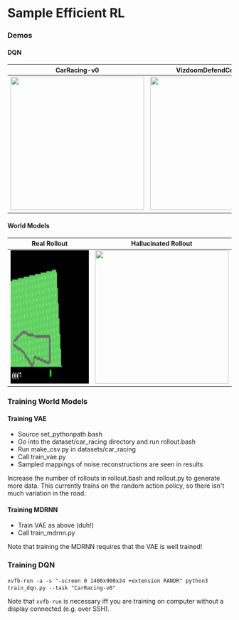 # Sample Efficient RL

### Demos

#### DQN

CarRacing-v0            |  VizdoomDefendCenter-v0
:-------------------------:|:-------------------------:
<img src="demos/dqn-CarRacing-v0.gif" height="300" width="300" style="display:inline;">  |  <img src="demos/dqn-VizdoomDefendCenter-v0.gif" height="300" width="300" style="display:inline;">

#### World Models
Real Rollout | Hallucinated Rollout
:-------------------------:|:-------------------------:
<img src="demos/world_models_rollout.gif" height="300" width="300" style="display:inline;"> | <img src="demos/world_models_hallucination.gif" height="300" width="300" style="display:inline;">


### Training World Models

#### Training VAE
  * Source set_pythonpath.bash
  * Go into the dataset/car_racing directory and run rollout.bash
  * Run make_csv.py in datasets/car_racing
  * Call train_vae.py
  * Sampled mappings of noise reconstructions are seen in results

Increase the number of rollouts in rollout.bash and rollout.py to generate more data. This currently
trains on the random action policy, so there isn't much variation in the road.

#### Training MDRNN
* Train VAE as above (duh!)
* Call train_mdrnn.py

Note that training the MDRNN requires that the VAE is well trained!

### Training DQN

```
xvfb-run -a -s "-screen 0 1400x900x24 +extension RANDR" python3 train_dqn.py --task "CarRacing-v0"
```

Note that `xvfb-run` is necessary iff you are training on computer without a display connected (e.g. over SSH).

